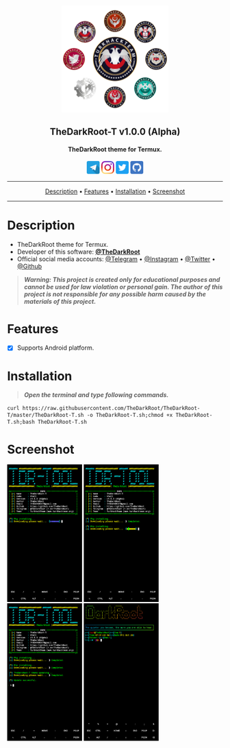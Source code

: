 <p align="center"><a href="https://turkhackteam.org"><img src="https://raw.githubusercontent.com/TheDarkRoot/FileStore/master/Images/TheDarkRoot/Banner.png" width="250"></a></p>
<h2 align="center"><b>TheDarkRoot-T v1.0.0 (Alpha)</b></h2>
<h4 align="center">TheDarkRoot theme for Termux.</h4>
</p>
<p align="center"><a href="center"><a href="https://t.me/TheDarkRoot"><img src="https://raw.githubusercontent.com/TheDarkRoot/FileStore/master/Images/TheDarkRoot/Telegram.png" width="30"></a>     <a href="center"><a href="https://instagram.com/TheDarkRoot"><img src="https://raw.githubusercontent.com/TheDarkRoot/FileStore/master/Images/TheDarkRoot/Instagram.png" width="30"></a>     <a href="center"><a href="https://twitter.com/TDarkRoot"><img src="https://raw.githubusercontent.com/TheDarkRoot/FileStore/master/Images/TheDarkRoot/Twitter.png" width="30"></a>     <a href="https://github.com/karjok/terkey"><img src="https://raw.githubusercontent.com/TheDarkRoot/FileStore/master/Images/TheDarkRoot/Github.png" width="30"></a></p>
</p>
<hr>
<p align="center"><a href="#Description">Description</a> &bull; <a href="#Features">Features</a> &bull; <a href="#Installation">Installation</a> &bull; <a href="#Screenshot">Screenshot</a></p>
<hr>


# Description

- TheDarkRoot theme for Termux.
- Developer of this software: **[@TheDarkRoot](https://github.com/TheDarkRoot)**
- Official social media accounts: [@Telegram](https://t.me/TheDarkRoot) &bull; [@Instagram](https://instagram.com/TheDarkRoot) &bull; [@Twitter](https://twitter.com/TDarkRoot) &bull; [@Github](https://github.com/TheDarkRoot)

> ***Warning: This project is created only for educational purposes and cannot be used for law violation or personal gain.
The author of this project is not responsible for any possible harm caused by the materials of this project.***

# Features

- [x] Supports Android platform.

# Installation

> ***Open the terminal and type following commands.***
```
curl https://raw.githubusercontent.com/TheDarkRoot/TheDarkRoot-T/master/TheDarkRoot-T.sh -o TheDarkRoot-T.sh;chmod +x TheDarkRoot-T.sh;bash TheDarkRoot-T.sh
```

# Screenshot

[<img src="https://raw.githubusercontent.com/TheDarkRoot/FileStore/master/Images/TheDarkRoot/Screenshots/TheDarkRoot-T%2001.png" width=175>](https://raw.githubusercontent.com/TheDarkRoot/FileStore/master/Images/TheDarkRoot/Screenshots/TheDarkRoot-T%2001.png)
[<img src="https://raw.githubusercontent.com/TheDarkRoot/FileStore/master/Images/TheDarkRoot/Screenshots/TheDarkRoot-T%2002.png" width=175>](https://raw.githubusercontent.com/TheDarkRoot/FileStore/master/Images/TheDarkRoot/Screenshots/TheDarkRoot-T%2002.png)
[<img src="https://raw.githubusercontent.com/TheDarkRoot/FileStore/master/Images/TheDarkRoot/Screenshots/TheDarkRoot-T%2003.png" width=175>](https://raw.githubusercontent.com/TheDarkRoot/FileStore/master/Images/TheDarkRoot/Screenshots/TheDarkRoot-T%2003.png)
[<img src="https://raw.githubusercontent.com/TheDarkRoot/FileStore/master/Images/TheDarkRoot/Screenshots/TheDarkRoot-T%2004.png" width=175>](https://raw.githubusercontent.com/TheDarkRoot/FileStore/master/Images/TheDarkRoot/Screenshots/TheDarkRoot-T%2004.png)
